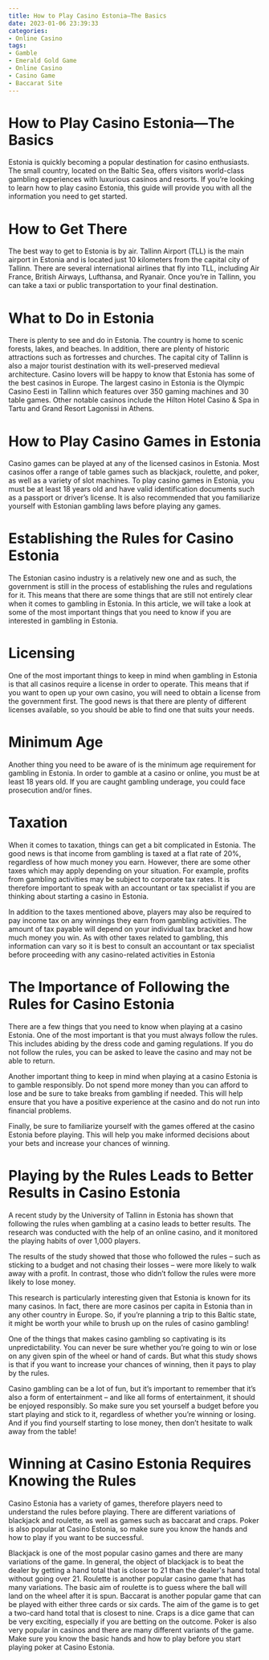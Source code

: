 ```yaml
---
title: How to Play Casino Estonia—The Basics
date: 2023-01-06 23:39:33
categories:
- Online Casino
tags:
- Gamble
- Emerald Gold Game
- Online Casino
- Casino Game
- Baccarat Site
---
```



#  How to Play Casino Estonia—The Basics

Estonia is quickly becoming a popular destination for casino enthusiasts. The small country, located on the Baltic Sea, offers visitors world-class gambling experiences with luxurious casinos and resorts. If you’re looking to learn how to play casino Estonia, this guide will provide you with all the information you need to get started.

# How to Get There

The best way to get to Estonia is by air. Tallinn Airport (TLL) is the main airport in Estonia and is located just 10 kilometers from the capital city of Tallinn. There are several international airlines that fly into TLL, including Air France, British Airways, Lufthansa, and Ryanair. Once you’re in Tallinn, you can take a taxi or public transportation to your final destination.

# What to Do in Estonia

There is plenty to see and do in Estonia. The country is home to scenic forests, lakes, and beaches. In addition, there are plenty of historic attractions such as fortresses and churches. The capital city of Tallinn is also a major tourist destination with its well-preserved medieval architecture. Casino lovers will be happy to know that Estonia has some of the best casinos in Europe. The largest casino in Estonia is the Olympic Casino Eesti in Tallinn which features over 350 gaming machines and 30 table games. Other notable casinos include the Hilton Hotel Casino & Spa in Tartu and Grand Resort Lagonissi in Athens.

# How to Play Casino Games in Estonia

Casino games can be played at any of the licensed casinos in Estonia. Most casinos offer a range of table games such as blackjack, roulette, and poker, as well as a variety of slot machines. To play casino games in Estonia, you must be at least 18 years old and have valid identification documents such as a passport or driver’s license. It is also recommended that you familiarize yourself with Estonian gambling laws before playing any games.

#  Establishing the Rules for Casino Estonia

The Estonian casino industry is a relatively new one and as such, the government is still in the process of establishing the rules and regulations for it. This means that there are some things that are still not entirely clear when it comes to gambling in Estonia. In this article, we will take a look at some of the most important things that you need to know if you are interested in gambling in Estonia.

# Licensing

One of the most important things to keep in mind when gambling in Estonia is that all casinos require a license in order to operate. This means that if you want to open up your own casino, you will need to obtain a license from the government first. The good news is that there are plenty of different licenses available, so you should be able to find one that suits your needs.

# Minimum Age

Another thing you need to be aware of is the minimum age requirement for gambling in Estonia. In order to gamble at a casino or online, you must be at least 18 years old. If you are caught gambling underage, you could face prosecution and/or fines.

# Taxation

When it comes to taxation, things can get a bit complicated in Estonia. The good news is that income from gambling is taxed at a flat rate of 20%, regardless of how much money you earn. However, there are some other taxes which may apply depending on your situation. For example, profits from gambling activities may be subject to corporate tax rates. It is therefore important to speak with an accountant or tax specialist if you are thinking about starting a casino in Estonia.

In addition to the taxes mentioned above, players may also be required to pay income tax on any winnings they earn from gambling activities. The amount of tax payable will depend on your individual tax bracket and how much money you win. As with other taxes related to gambling, this information can vary so it is best to consult an accountant or tax specialist before proceeding with any casino-related activities in Estonia

#  The Importance of Following the Rules for Casino Estonia

There are a few things that you need to know when playing at a casino Estonia. One of the most important is that you must always follow the rules. This includes abiding by the dress code and gaming regulations. If you do not follow the rules, you can be asked to leave the casino and may not be able to return.

Another important thing to keep in mind when playing at a casino Estonia is to gamble responsibly. Do not spend more money than you can afford to lose and be sure to take breaks from gambling if needed. This will help ensure that you have a positive experience at the casino and do not run into financial problems.

Finally, be sure to familiarize yourself with the games offered at the casino Estonia before playing. This will help you make informed decisions about your bets and increase your chances of winning.

#  Playing by the Rules Leads to Better Results in Casino Estonia 

A recent study by the University of Tallinn in Estonia has shown that following the rules when gambling at a casino leads to better results. The research was conducted with the help of an online casino, and it monitored the playing habits of over 1,000 players.

The results of the study showed that those who followed the rules – such as sticking to a budget and not chasing their losses – were more likely to walk away with a profit. In contrast, those who didn’t follow the rules were more likely to lose money.

This research is particularly interesting given that Estonia is known for its many casinos. In fact, there are more casinos per capita in Estonia than in any other country in Europe. So, if you’re planning a trip to this Baltic state, it might be worth your while to brush up on the rules of casino gambling!

One of the things that makes casino gambling so captivating is its unpredictability. You can never be sure whether you’re going to win or lose on any given spin of the wheel or hand of cards. But what this study shows is that if you want to increase your chances of winning, then it pays to play by the rules.

Casino gambling can be a lot of fun, but it’s important to remember that it’s also a form of entertainment – and like all forms of entertainment, it should be enjoyed responsibly. So make sure you set yourself a budget before you start playing and stick to it, regardless of whether you’re winning or losing. And if you find yourself starting to lose money, then don’t hesitate to walk away from the table!

#  Winning at Casino Estonia Requires Knowing the Rules

Casino Estonia has a variety of games, therefore players need to understand the rules before playing. There are different variations of blackjack and roulette, as well as games such as baccarat and craps. Poker is also popular at Casino Estonia, so make sure you know the hands and how to play if you want to be successful.

Blackjack is one of the most popular casino games and there are many variations of the game. In general, the object of blackjack is to beat the dealer by getting a hand total that is closer to 21 than the dealer's hand total without going over 21. Roulette is another popular casino game that has many variations. The basic aim of roulette is to guess where the ball will land on the wheel after it is spun. Baccarat is another popular game that can be played with either three cards or six cards. The aim of the game is to get a two-card hand total that is closest to nine. Craps is a dice game that can be very exciting, especially if you are betting on the outcome. Poker is also very popular in casinos and there are many different variants of the game. Make sure you know the basic hands and how to play before you start playing poker at Casino Estonia.